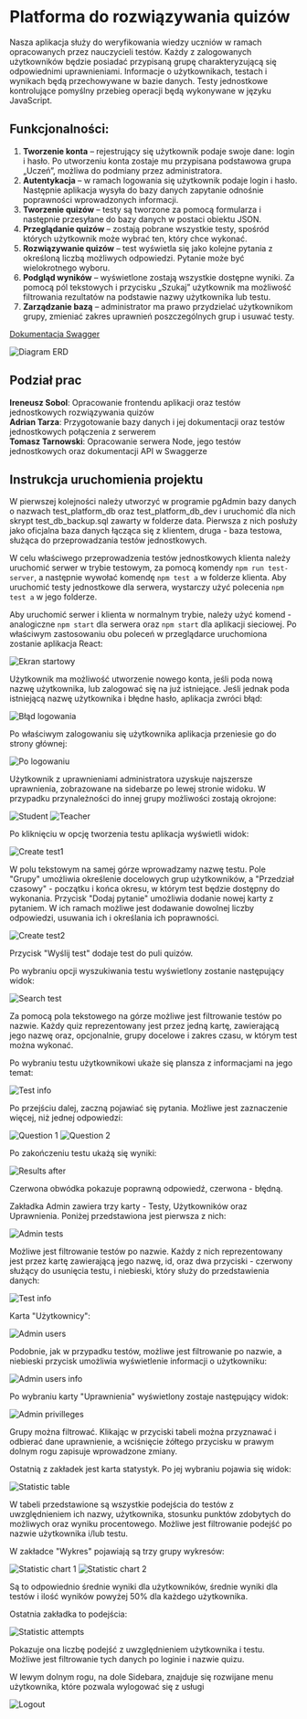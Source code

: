 # Platforma do rozwiązywania quizów

Nasza aplikacja służy do weryfikowania wiedzy uczniów w ramach opracowanych przez nauczycieli testów. Każdy z zalogowanych użytkowników będzie posiadać przypisaną grupę charakteryzującą się odpowiednimi uprawnieniami. Informacje o użytkownikach, testach i wynikach będą przechowywane w bazie danych. Testy jednostkowe kontrolujące pomyślny przebieg operacji będą wykonywane w języku JavaScript.
## Funkcjonalności:
1. **Tworzenie konta** – rejestrujący się użytkownik podaje swoje dane: login i hasło. Po utworzeniu konta zostaje mu przypisana podstawowa grupa „Uczeń”, możliwa do podmiany przez administratora.
2. **Autentykacja** – w ramach logowania się użytkownik podaje login i hasło. Następnie aplikacja wysyła do bazy danych zapytanie odnośnie poprawności wprowadzonych informacji.
3. **Tworzenie quizów** – testy są tworzone za pomocą formularza i następnie przesyłane do bazy danych w postaci obiektu JSON.
4. **Przeglądanie quizów** – zostają pobrane wszystkie testy, spośród których użytkownik może wybrać ten, który chce wykonać. 
5. **Rozwiązywanie quizów** – test wyświetla się jako kolejne pytania z określoną liczbą możliwych odpowiedzi. Pytanie może być wielokrotnego wyboru.
6. **Podgląd wyników** – wyświetlone zostają wszystkie dostępne wyniki. Za pomocą pól tekstowych i przycisku „Szukaj” użytkownik ma możliwość filtrowania rezultatów na podstawie nazwy użytkownika lub testu.
7. **Zarządzanie bazą** – administrator ma prawo przydzielać użytkownikom grupy, zmieniać zakres uprawnień poszczególnych grup i usuwać testy.

[Dokumentacja Swagger](https://app.swaggerhub.com/apis-docs/IreneuszSob/test-platform-server-api/1.0.0)

![Diagram ERD](images/ERD.png)

## Podział prac
**Ireneusz Sobol**:
Opracowanie frontendu aplikacji oraz testów jednostkowych rozwiązywania quizów </br>
**Adrian Tarza**:
Przygotowanie bazy danych i jej dokumentacji oraz testów jednostkowych połączenia z serwerem </br>
**Tomasz Tarnowski**:
Opracowanie serwera Node, jego testów jednostkowych oraz dokumentacji API w Swaggerze </br>

## Instrukcja uruchomienia projektu
W pierwszej kolejności należy utworzyć w programie pgAdmin bazy danych o nazwach test_platform_db oraz test_platform_db_dev i uruchomić dla nich skrypt test_db_backup.sql zawarty w folderze data. Pierwsza z nich posłuży jako oficjalna baza danych łącząca się z klientem, druga - baza testowa, służąca do przeprowadzania testów jednostkowych.

W celu właściwego przeprowadzenia testów jednostkowych klienta należy uruchomić serwer w trybie testowym, za pomocą komendy ```npm run test-server```, a następnie wywołać komendę ```npm test a``` w folderze klienta. Aby uruchomić testy jednostkowe dla serwera, wystarczy użyć polecenia ```npm test a``` w jego folderze.

Aby uruchomić serwer i klienta w normalnym trybie, należy użyć komend - analogiczne ```npm start``` dla serwera oraz ```npm start``` dla aplikacji sieciowej. Po właściwym zastosowaniu obu poleceń w przeglądarce uruchomiona zostanie aplikacja React:

![Ekran startowy](images/ekran-startowy.png)

Użytkownik ma możliwość utworzenie nowego konta, jeśli poda nową nazwę użytkownika, lub zalogować się na już istniejące. Jeśli jednak poda istniejącą nazwę użytkownika i błędne hasło, aplikacja zwróci błąd:

![Błąd logowania](images/b%C5%82%C4%85d-logowania.png)

Po właściwym zalogowaniu się użytkownika aplikacja przeniesie go do strony głównej:

![Po logowaniu](images/po-logowaniu.png)

Użytkownik z uprawnieniami administratora uzyskuje najszersze uprawnienia, zobrazowane na sidebarze po lewej stronie widoku. W przypadku przynależności do innej grupy możliwości zostają okrojone:

![Student](images/student.png)
![Teacher](images/teacher.png)

Po kliknięciu w opcję tworzenia testu aplikacja wyświetli widok:

![Create test1](images/create-test1.png)

W polu tekstowym na samej górze wprowadzamy nazwę testu. Pole "Grupy" umożliwia określenie docelowych grup użytkowników, a "Przedział czasowy" - początku i końca okresu, w którym test będzie dostępny do wykonania. Przycisk "Dodaj pytanie" umożliwia dodanie nowej karty z pytaniem. W ich ramach możliwe jest dodawanie dowolnej liczby odpowiedzi, usuwania ich i określania ich poprawności.

![Create test2](images/create-test2.png)

Przycisk "Wyślij test" dodaje test do puli quizów.

Po wybraniu opcji wyszukiwania testu wyświetlony zostanie następujący widok:

![Search test](images/search-tests.png)

Za pomocą pola tekstowego na górze możliwe jest filtrowanie testów po nazwie. Każdy quiz reprezentowany jest przez jedną kartę, zawierającą jego nazwę oraz, opcjonalnie, grupy docelowe i zakres czasu, w którym test można wykonać.

Po wybraniu testu użytkownikowi ukaże się plansza z informacjami na jego temat:

![Test info](images/test-info.png)

Po przejściu dalej, zaczną pojawiać się pytania. Możliwe jest zaznaczenie więcej, niż jednej odpowiedzi:

![Question 1](images/question1.png)
![Question 2](images/question2.png)

Po zakończeniu testu ukażą się wyniki:

![Results after](images/results-after.png)

Czerwona obwódka pokazuje poprawną odpowiedź, czerwona - błędną.

Zakładka Admin zawiera trzy karty - Testy, Użytkowników oraz Uprawnienia. Poniżej przedstawiona jest pierwsza z nich:

![Admin tests](images/admin-tests.png)

Możliwe jest filtrowanie testów po nazwie. Każdy z nich reprezentowany jest przez kartę zawierającą jego nazwę, id, oraz dwa przyciski - czerwony służący do usunięcia testu, i niebieski, który służy do przedstawienia danych:

![Test info](images/test-info2.png)

Karta "Użytkownicy":

![Admin users](images/admin-users.png)

Podobnie, jak w przypadku testów, możliwe jest filtrowanie po nazwie, a niebieski przycisk umożliwia wyświetlenie informacji o użytkowniku:

![Admin users info](images/admin-users-info.png)

Po wybraniu karty "Uprawnienia" wyświetlony zostaje następujący widok:

![Admin privilleges](images/admin-privilleges.png)

Grupy można filtrować. Klikając w przyciski tabeli można przyznawać i odbierać dane uprawnienie, a wciśnięcie żółtego przycisku w prawym dolnym rogu zapisuje wprowadzone zmiany.

Ostatnią z zakładek jest karta statystyk. Po jej wybraniu pojawia się widok:

![Statistic table](images/stat-table.png)

W tabeli przedstawione są wszystkie podejścia do testów z uwzględnieniem ich nazwy, użytkownika, stosunku punktów zdobytych do możliwych oraz wyniku procentowego. Możliwe jest filtrowanie podejść po nazwie użytkownika i/lub testu.

W zakładce "Wykres" pojawiają są trzy grupy wykresów:

![Statistic chart 1](images/stat-chart1.png)
![Statistic chart 2](images/stat-chart2.png)

Są to odpowiednio średnie wyniki dla użytkowników, średnie wyniki dla testów i ilość wyników powyżej 50% dla każdego użytkownika.

Ostatnia zakładka to podejścia:

![Statistic attempts](images/stat-attempts.png)

Pokazuje ona liczbę podejść z uwzględnieniem użytkownika i testu. Możliwe jest filtrowanie tych danych po loginie i nazwie quizu.

W lewym dolnym rogu, na dole Sidebara, znajduje się rozwijane menu użytkownika, które pozwala wylogować się z usługi

![Logout](images/logout.png)